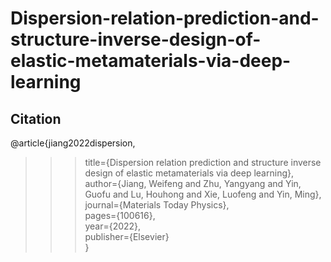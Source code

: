 # Dispersion-relation-prediction-and-structure-inverse-design-of-elastic-metamaterials-via-deep-learning

## Citation
@article{jiang2022dispersion,<br>
>>>title={Dispersion relation prediction and structure inverse design of elastic metamaterials via deep learning},<br>
author={Jiang, Weifeng and Zhu, Yangyang and Yin, Guofu and Lu, Houhong and Xie, Luofeng and Yin, Ming},<br>
journal={Materials Today Physics},<br>
pages={100616},<br>
year={2022},<br>
publisher={Elsevier}<br>
}

